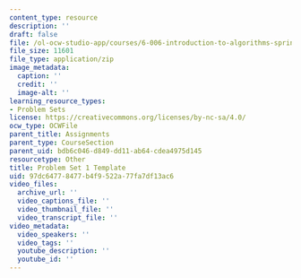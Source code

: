 ```yaml
---
content_type: resource
description: ''
draft: false
file: /ol-ocw-studio-app/courses/6-006-introduction-to-algorithms-spring-2020/97dc64778477b4f9522a77fa7df13ac6_MIT6_006S20_ps1-template.zip
file_size: 11601
file_type: application/zip
image_metadata:
  caption: ''
  credit: ''
  image-alt: ''
learning_resource_types:
- Problem Sets
license: https://creativecommons.org/licenses/by-nc-sa/4.0/
ocw_type: OCWFile
parent_title: Assignments
parent_type: CourseSection
parent_uid: bdb6c046-d849-dd11-ab64-cdea4975d145
resourcetype: Other
title: Problem Set 1 Template
uid: 97dc6477-8477-b4f9-522a-77fa7df13ac6
video_files:
  archive_url: ''
  video_captions_file: ''
  video_thumbnail_file: ''
  video_transcript_file: ''
video_metadata:
  video_speakers: ''
  video_tags: ''
  youtube_description: ''
  youtube_id: ''
---
```

